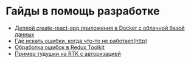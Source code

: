 # Гайды в помощь разработке

- [Деплой create-react-app приложения в Docker с облачной базой данных](./deploy-docker-render.md)
- [Где искать ошибки, когда что-то не работает(http)](./how-to-find-errors.md)
- [Обработка ошибок в Redux Toolkit](./rtk-errors.md)
- [Пример тудушки на RTK с авторизацией](../todo-list-rtk-ts)
